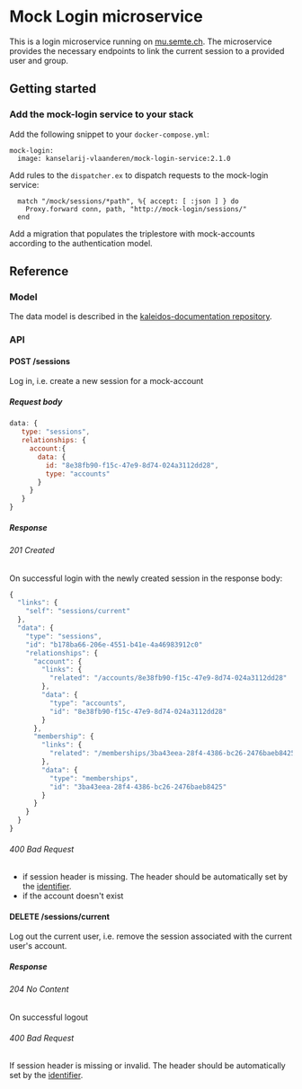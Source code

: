 # Mock Login microservice
This is a login microservice running on [mu.semte.ch](http://mu.semte.ch). The microservice provides the necessary endpoints to link the current session to a provided user and group.

## Getting started
### Add the mock-login service to your stack
Add the following snippet to your `docker-compose.yml`:

```
mock-login:
  image: kanselarij-vlaanderen/mock-login-service:2.1.0
```

Add rules to the `dispatcher.ex` to dispatch requests to the mock-login service:

```
  match "/mock/sessions/*path", %{ accept: [ :json ] } do
    Proxy.forward conn, path, "http://mock-login/sessions/"
  end
```

Add a migration that populates the triplestore with mock-accounts according to the authentication model.


## Reference

### Model

The data model is described in the [kaleidos-documentation repository](https://github.com/kanselarij-vlaanderen/kaleidos-documentation/blob/master/data-model/authentication.md).

### API

#### POST /sessions
Log in, i.e. create a new session for a mock-account

##### Request body
```javascript
data: {
   type: "sessions",
   relationships: {
     account:{
       data: {
         id: "8e38fb90-f15c-47e9-8d74-024a3112dd28",
         type: "accounts"
       }
     }
   }
}
```

##### Response
###### 201 Created
On successful login with the newly created session in the response body:

```javascript
{
  "links": {
    "self": "sessions/current"
  },
  "data": {
    "type": "sessions",
    "id": "b178ba66-206e-4551-b41e-4a46983912c0"
    "relationships": {
      "account": {
        "links": {
          "related": "/accounts/8e38fb90-f15c-47e9-8d74-024a3112dd28"
        },
        "data": {
          "type": "accounts",
          "id": "8e38fb90-f15c-47e9-8d74-024a3112dd28"
        }
      },
      "membership": {
        "links": {
          "related": "/memberships/3ba43eea-28f4-4386-bc26-2476baeb8425"
        },
        "data": {
          "type": "memberships",
          "id": "3ba43eea-28f4-4386-bc26-2476baeb8425"
        }
      }
    }
  }
}
```

###### 400 Bad Request
- if session header is missing. The header should be automatically set by the [identifier](https://github.com/mu-semtech/mu-identifier).
- if the account doesn't exist


#### DELETE /sessions/current
Log out the current user, i.e. remove the session associated with the current user's account.

##### Response
###### 204 No Content
On successful logout

###### 400 Bad Request
If session header is missing or invalid. The header should be automatically set by the [identifier](https://github.com/mu-semtech/mu-identifier).
